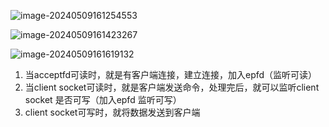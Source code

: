 ![image-20240509161254553](../../../../AppData/Roaming/Typora/typora-user-images/image-20240509161254553.png)





![image-20240509161423267](../../../../AppData/Roaming/Typora/typora-user-images/image-20240509161423267.png)





![image-20240509161619132](../../../../AppData/Roaming/Typora/typora-user-images/image-20240509161619132.png)



1. 当acceptfd可读时，就是有客户端连接，建立连接，加入epfd（监听可读）
2. 当client socket可读时，就是客户端发送命令，处理完后，就可以监听client socket 是否可写（加入epfd 监听可写）
3. client socket可写时，就将数据发送到客户端